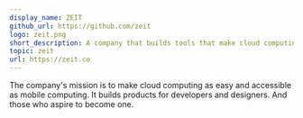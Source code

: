 ```yaml
---
display_name: ZEIT
github_url: https://github.com/zeit
logo: zeit.png
short_description: A company that builds tools that make cloud computing as easy and accessible as mobile computing.
topic: zeit
url: https://zeit.co
---
```

The company's mission is to make cloud computing as easy and accessible as mobile computing. It builds products for developers and designers. And those who aspire to become one.
